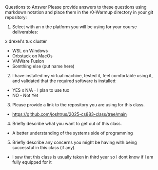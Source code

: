 Questions to Answer
Please provide answers to these questions using markdown notation and place them in the \0-Warmup directory in your git repository:

1. Select with an x the platform you will be using for your course deliverables:

x drexel's tux cluster 
- WSL on Windows
- Orbstack on MacOs
- VMWare Fusion
- Somthing else (put name here)

2. I have installed my virtual machine, tested it, feel comfortable using it, and validated that the required software is installed:
- YES
x N/A - I plan to use tux
- NO - Not Yet

3. Please provide a link to the repository you are using for this class.
- https://github.com/joshtrus/2025-cs883-class/tree/main

4. Briefly describe what you want to get out of this class.
- A better understanding of the systems side of programming

5. Briefly describe any concerns you might be having with being successful in this class (if any).
- I saw that this class is usually taken in third year so I dont know if I am fully equipped for it 
